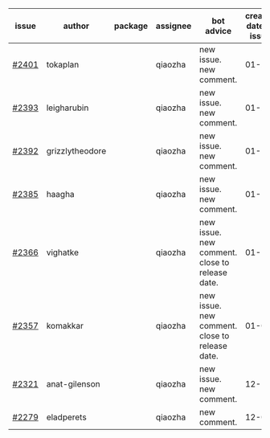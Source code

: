 | issue | author | package | assignee | bot advice | created date of issue | target release date | date from target |
| ------ | ------ | ------ | ------ | ------ | ------ | ------ | :-----: |
| [#2401](https://github.com/Azure/sdk-release-request/issues/2401) | tokaplan |  | qiaozha | new issue. new comment. | 01-21 | 02-07 |  |
| [#2393](https://github.com/Azure/sdk-release-request/issues/2393) | leigharubin |  | qiaozha | new issue. new comment. | 01-20 | 02-01 |  |
| [#2392](https://github.com/Azure/sdk-release-request/issues/2392) | grizzlytheodore |  | qiaozha | new issue. new comment. | 01-19 | 01-28 |  |
| [#2385](https://github.com/Azure/sdk-release-request/issues/2385) | haagha |  | qiaozha | new issue. new comment. | 01-14 | 01-19 |  |
| [#2366](https://github.com/Azure/sdk-release-request/issues/2366) | vighatke |  | qiaozha | new issue. new comment. close to release date.  | 01-10 | 01-24 | 0 |
| [#2357](https://github.com/Azure/sdk-release-request/issues/2357) | komakkar |  | qiaozha | new issue. new comment. close to release date.  | 01-07 | 01-24 | 0 |
| [#2321](https://github.com/Azure/sdk-release-request/issues/2321) | anat-gilenson |  | qiaozha | new issue. new comment. | 12-19 | 01-03 |  |
| [#2279](https://github.com/Azure/sdk-release-request/issues/2279) | eladperets |  | qiaozha | new comment. | 12-04 | 12-08 |  |
